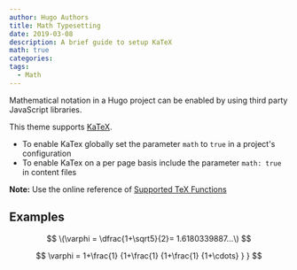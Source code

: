 ```yaml
---
author: Hugo Authors
title: Math Typesetting
date: 2019-03-08
description: A brief guide to setup KaTeX
math: true
categories:
tags:
  - Math
---
```


Mathematical notation in a Hugo project can be enabled by using third party JavaScript libraries.
<!--more-->

This theme supports [KaTeX](https://katex.org/).

- To enable KaTex globally set the parameter `math` to `true` in a project's configuration
- To enable KaTex on a per page basis include the parameter `math: true` in content files

**Note:** Use the online reference of [Supported TeX Functions](https://katex.org/docs/supported.html)

## Examples

$$
  \(\varphi = \dfrac{1+\sqrt5}{2}= 1.6180339887…\)
$$

$$
  \varphi = 1+\frac{1} {1+\frac{1} {1+\frac{1} {1+\cdots} } } 
$$
